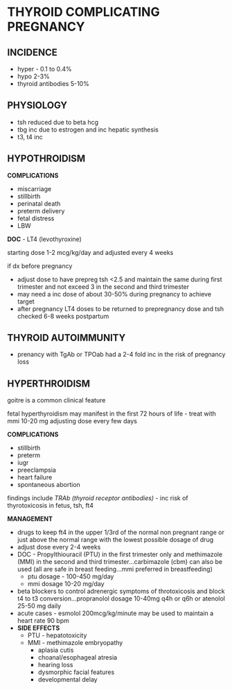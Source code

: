 # THYROID COMPLICATING PREGNANCY

## INCIDENCE

- hyper - 0.1 to 0.4%
- hypo 2-3%
- thyroid antibodies 5-10%

## PHYSIOLOGY
- tsh reduced due to beta hcg
- tbg inc due to estrogen and inc hepatic synthesis
- t3, t4 inc

## HYPOTHROIDISM 

**COMPLICATIONS**

- miscarriage 
- stillbirth
- perinatal death
- preterm delivery
- fetal distress
- LBW

**DOC** - LT4 (levothyroxine)

starting dose 1-2 mcg/kg/day and adjusted every 4 weeks 

if dx before pregnancy

- adjust dose to have prepreg tsh <2.5 and maintain the same during first trimester and not exceed 3 in the second and third trimester
- may need a inc dose of about 30-50% during pregnancy to achieve target
- after pregnancy LT4 doses to be returned to prepregnancy dose and tsh checked 6-8 weeks postpartum

## THYROID AUTOIMMUNITY

- prenancy with TgAb or TPOab had a 2-4 fold inc in the risk of pregnancy loss

## HYPERTHROIDISM

goitre is a common clinical feature

fetal hyperthyroidism may manifest in the first 72 hours of life - treat with mmi 10-20 mg adjusting dose every few days

**COMPLICATIONS**

- stillbirth
- preterm
- iugr
- preeclampsia
- heart failure
- spontaneous abortion

findings include *TRAb (thyroid receptor antibodies)* - inc risk of thyrotoxicosis in fetus, tsh, ft4

**MANAGEMENT**

- drugs to keep ft4 in the upper 1/3rd of the normal non pregnant range or just above the normal range with the lowest possible dosage of drug
- adjust dose every 2-4 weeks 
- DOC - Propylthiouracil (PTU) in the first trimester only and methimazole (MMI) in the second and third trimester...carbimazole (cbm) can also be used (all are safe in breast feeding...mmi preferred in breastfeeding)
  - ptu dosage - 100-450 mg/day 
  - mmi dosage 10-20 mg/day
- beta blockers to control adrenergic symptoms of throtoxicosis and block t4 to t3 conversion...propranolol dosage 10-40mg q4h or q6h or atenolol 25-50 mg daily
- acute cases - esmolol 200mcg/kg/minute may be used to maintain a heart rate 90 bpm
- **SIDE EFFECTS**
  - PTU - hepatotoxicity 
  - MMI - methimazole embryopathy 
    - aplasia cutis  
    - choanal/esophageal atresia
    - hearing loss
    - dysmorphic facial features
    - developmental  delay 

